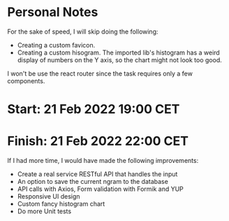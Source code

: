 # Personal Notes

For the sake of speed, I will skip doing the following:

-   Creating a custom favicon.
-   Creating a custom hisogram.
    The imported lib's histogram has a weird display of numbers on the Y axis, so the chart might not look too good.

I won't be use the react router since the task requires only a few components.

# Start: 21 Feb 2022 19:00 CET
# Finish: 21 Feb 2022 22:00 CET

If I had more time, I would have made the following improvements:

-   Create a real service RESTful API that handles the input
-   An option to save the current ngram to the database
-   API calls with Axios, Form validation with Formik and YUP
-   Responsive UI design
-   Custom fancy histogram chart
-   Do more Unit tests

